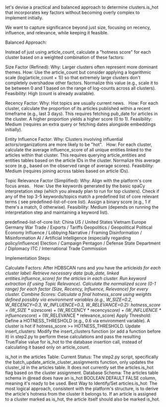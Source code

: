 let's devise a practical and balanced approach to determine clusters.is_hot that incorporates key factors without becoming overly complex to implement initially.

We want to capture significance beyond just size, focusing on recency, influence, and relevance, while keeping it feasible.

Balanced Approach:

Instead of just using article_count, calculate a "hotness score" for each cluster based on a weighted combination of these factors:

Size Factor (Refined):
Why: Larger clusters often represent more dominant themes.
How: Use the article_count but consider applying a logarithmic scale (log(article_count + 1)) so that extremely large clusters don't completely overshadow other factors. Normalize this value (e.g., scale it to be between 0 and 1 based on the range of log-counts across all clusters).
Feasibility: High (count is already available).

Recency Factor:
Why: Hot topics are usually current news.  
How: For each cluster, calculate the proportion of its articles published within a recent timeframe (e.g., last 3 days). This requires fetching pub_date for articles in the cluster. A higher proportion yields a higher score (0 to 1).
Feasibility: Medium (requires an extra query or fetching dates alongside embeddings initially).

Entity Influence Factor:
Why: Clusters involving influential actors/organizations are more likely to be "hot".  
How: For each cluster, calculate the average influence_score of all unique entities linked to the articles within that cluster. This requires querying article_entities and entities tables based on the article IDs in the cluster. Normalize this average score (e.g., based on the observed range of average scores).
Feasibility: Medium (requires joining across tables based on article IDs).

Topic Relevance Factor (Simplified):
Why: Align with the platform's core focus areas.  
How: Use the keywords generated by the basic spaCy interpretation step (which you already plan to run for top clusters). Check if any of the top 3-5 keywords/topics match a predefined list of core relevant terms ( see predefined-list-of-core list). Assign a binary score (e.g., 1 if there's a match, 0 otherwise).
Feasibility: Medium (depends on running the interpretation step and maintaining a keyword list).

predefined-list-of-core list:
China
US / United States
Vietnam
Europe
Germany
War
Trade / Exports / Tariffs
Geopolitics / Geopolitical
Political Economy
Influence / Lobbying
Narrative / Framing
Disinformation / Misinformation
AI / Artificial Intelligence (especially regarding policy/influence)
Election / Campaign
Pentagon / Defense
State Department / Diplomacy
ITC / International Trade Commission

Implementation Steps:

Calculate Factors: After HDBSCAN runs and you have the article*ids for each cluster label:
Retrieve necessary data (pub_date, linked entities.influence_score) for the articles in each cluster.
Run keyword extraction (if using Topic Relevance).
Calculate the normalized score (0-1 range) for each factor (Size, Recency, Influence, Relevance) for every cluster.
Combine Scores: Calculate a final hotness_score using weights defined possibly via environment variables (e.g., W_SIZE=0.2, W_RECENCY=0.3, W_INFLUENCE=0.3, W_RELEVANCE=0.2): hotness_score = (W_SIZE * size*score) + (W_RECENCY * recency*score) + (W_INFLUENCE * influence*score) + (W_RELEVANCE * relevance_score)
Apply Threshold: Define a HOTNESS_THRESHOLD (e.g., 0.6 via environment variable). A cluster is hot if hotness_score >= HOTNESS_THRESHOLD.
Update insert_clusters: Modify the insert_clusters function (or add a function before it) in step2.py to perform these calculations and pass the resulting True/False value for is_hot to the database insertion call, instead of calculating it based only on article_count.

is_hot in the articles Table:
Current Status: The step2.py script, specifically the batch_update_article_cluster_assignments function, only updates the cluster_id in the articles table. It does not currently set the articles.is_hot flag based on the cluster assignment.
Database Schema: The articles table schema in @read does have an is_hot BOOLEAN DEFAULT FALSE column, meaning it's ready to be used.
Best Way to Identify/Set articles.is_hot: The most logical approach, consistent with the platform's structure, is to derive the article's hotness from the cluster it belongs to. If an article is assigned to a cluster marked as is_hot, the article itself should also be marked is_hot.
